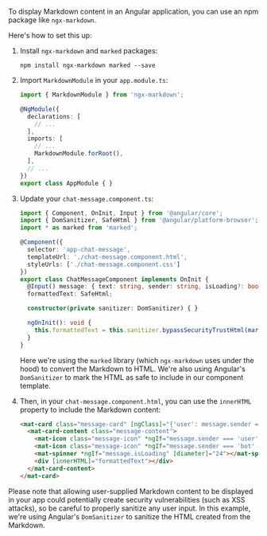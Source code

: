 To display Markdown content in an Angular application, you can use an npm package like `ngx-markdown`. 

Here's how to set this up:

1. Install `ngx-markdown` and `marked` packages:

   ```
   npm install ngx-markdown marked --save
   ```

2. Import `MarkdownModule` in your `app.module.ts`:

   ```typescript
   import { MarkdownModule } from 'ngx-markdown';

   @NgModule({
     declarations: [
       // ...
     ],
     imports: [
       // ...
       MarkdownModule.forRoot(),
     ],
     // ...
   })
   export class AppModule { }
   ```

3. Update your `chat-message.component.ts`:

   ```typescript
   import { Component, OnInit, Input } from '@angular/core';
   import { DomSanitizer, SafeHtml } from '@angular/platform-browser';
   import * as marked from 'marked';

   @Component({
     selector: 'app-chat-message',
     templateUrl: './chat-message.component.html',
     styleUrls: ['./chat-message.component.css']
   })
   export class ChatMessageComponent implements OnInit {
     @Input() message: { text: string, sender: string, isLoading?: boolean };
     formattedText: SafeHtml;

     constructor(private sanitizer: DomSanitizer) { }

     ngOnInit(): void {
       this.formattedText = this.sanitizer.bypassSecurityTrustHtml(marked(this.message.text));
     }
   }
   ```

   Here we're using the `marked` library (which `ngx-markdown` uses under the hood) to convert the Markdown to HTML. We're also using Angular's `DomSanitizer` to mark the HTML as safe to include in our component template.

4. Then, in your `chat-message.component.html`, you can use the `innerHTML` property to include the Markdown content:

   ```html
   <mat-card class="message-card" [ngClass]="{'user': message.sender === 'user', 'bot': message.sender === 'bot'}">
     <mat-card-content class="message-content">
       <mat-icon class="message-icon" *ngIf="message.sender === 'user'">account_circle</mat-icon>
       <mat-icon class="message-icon" *ngIf="message.sender === 'bot' && !message.isLoading">contact_support</mat-icon>
       <mat-spinner *ngIf="message.isLoading" [diameter]="24"></mat-spinner>
       <div [innerHTML]="formattedText"></div>
     </mat-card-content>
   </mat-card>
   ```

Please note that allowing user-supplied Markdown content to be displayed in your app could potentially create security vulnerabilities (such as XSS attacks), so be careful to properly sanitize any user input. In this example, we're using Angular's `DomSanitizer` to sanitize the HTML created from the Markdown.